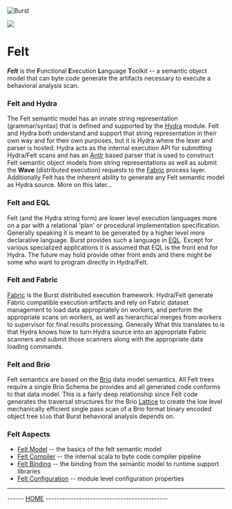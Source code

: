 ![Burst](../documentation/burst_h_small.png "")

![](./doc/felt.png "")

# Felt
___Felt___ is the **F**unctional **E**xecution **L**anguage **T**oolkit
-- a semantic object model that can byte code generate the artifacts necessary
to execute a behavioral analysis scan.

### Felt and Hydra
The Felt semantic
model has an innate string representation (grammar/syntax) that is
defined and supported by the [Hydra](../burst-ginsu/readme.md)  module.
Felt and Hydra both understand and support that string representation
in their own way and for their own purposes,
but it is Hydra where the lexer and parser is hosted.
Hydra acts as the internal execution API for submitting Hydra/Felt
scans and has an [Antlr](https://www.antlr.org/) based parser that is used to
construct Felt semantic object models from string representations
as well as submit the **Wave** (distributed execution)
requests to the [Fabric](../burst-fabric/burst-fabric-wave/readme.md)
process layer. Additionally Felt has the inherent ability to generate
any Felt semantic model as Hydra source. More on this later...

### Felt and EQL
Felt (and the Hydra string form) are lower level execution
languages more on a par with
a relational 'plan' or procedural implementation specification. Generally
speaking it is meant to be generated by a higher level more declarative
language. Burst provides such a language in [EQL](../burst-eql/readme.md).
Except for various specialized applications it is assumed that EQL is the
front end for Hydra. The future may hold provide other front ends and
there might be some who want to program directly in Hydra/Felt.

### Felt and Fabric
[Fabric](../burst-fabric/burst-fabric-wave/readme.md) is the Burst distributed execution
framework. Hydra/Felt generate Fabric compatible execution artifacts
and rely on Fabric dataset management to load data appropriately
on workers, and perform the appropriate scans on workers,
as well as hierarchical merges
from workers to supervisor for final results processing. Generally
What this translates to is that  Hydra knows how to turn Hydra source into
an appropriate Fabric scanners and submit those scanners along with
the appropriate data loading commands.

### Felt and Brio
Felt semantics are based on the [Brio](../burst-brio/readme.md) data model
semantics. All Felt trees require a single Brio Schema be provides
and all generated code conforms to that data model. This is a fairly deep
relationship since Felt code generates the traversal structures for the
Brio [Lattice](../burst-felt/src/main/scala/org/burstsys/felt/model/lattice/readme.md)
to create the low level mechanically efficient single pass scan of a Brio format
binary encoded object tree `blob` that Burst behavioral analysis depends on.

### Felt Aspects
*  [Felt Model](../burst-felt/src/main/scala/org/burstsys/felt/model/readme.md)  -- the basics of the felt semantic model
*  [Felt Compiler](../burst-felt/src/main/scala/org/burstsys/felt/compile/readme.md) -- the internal scala to byte code compiler pipeline
*  [Felt Binding](../burst-felt/src/main/scala/org/burstsys/felt/binding/readme.md) -- the binding from the semantic model to runtime support libraries
*  [Felt Configuration](../burst-felt/src/main/scala/org/burstsys/felt/configuration/readme.md) -- module level configuration properties
---
------ [HOME](../readme.md) --------------------------------------------
